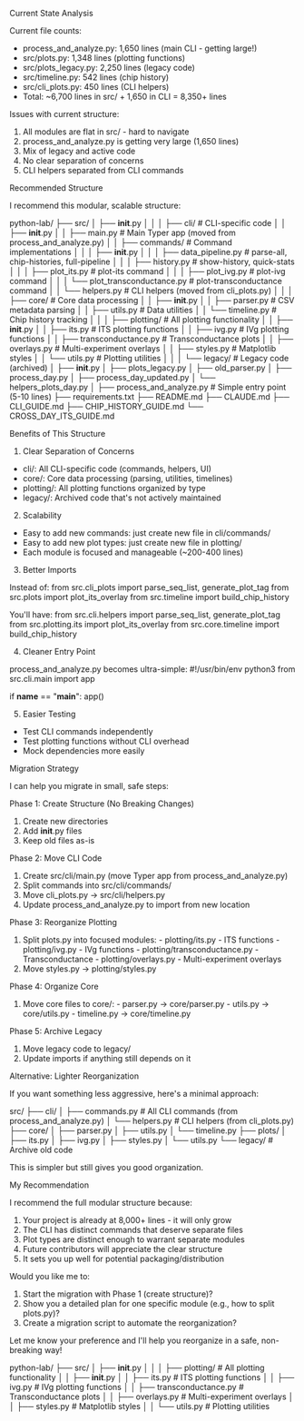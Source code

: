 
  Current State Analysis

  Current file counts:
  - process_and_analyze.py: 1,650 lines (main CLI - getting large!)
  - src/plots.py: 1,348 lines (plotting functions)
  - src/plots_legacy.py: 2,250 lines (legacy code)
  - src/timeline.py: 542 lines (chip history)
  - src/cli_plots.py: 450 lines (CLI helpers)
  - Total: ~6,700 lines in src/ + 1,650 in CLI = 8,350+ lines

  Issues with current structure:
  1. All modules are flat in src/ - hard to navigate
  2. process_and_analyze.py is getting very large (1,650 lines)
  3. Mix of legacy and active code
  4. No clear separation of concerns
  5. CLI helpers separated from CLI commands

  Recommended Structure

  I recommend this modular, scalable structure:

  python-lab/
  ├── src/
  │   ├── __init__.py
  │   │
  │   ├── cli/                          # CLI-specific code
  │   │   ├── __init__.py
  │   │   ├── main.py                   # Main Typer app (moved from process_and_analyze.py)
  │   │   ├── commands/                 # Command implementations
  │   │   │   ├── __init__.py
  │   │   │   ├── data_pipeline.py      # parse-all, chip-histories, full-pipeline
  │   │   │   ├── history.py            # show-history, quick-stats
  │   │   │   ├── plot_its.py          # plot-its command
  │   │   │   ├── plot_ivg.py          # plot-ivg command
  │   │   │   └── plot_transconductance.py  # plot-transconductance command
  │   │   └── helpers.py                # CLI helpers (moved from cli_plots.py)
  │   │
  │   ├── core/                         # Core data processing
  │   │   ├── __init__.py
  │   │   ├── parser.py                 # CSV metadata parsing
  │   │   ├── utils.py                  # Data utilities
  │   │   └── timeline.py               # Chip history tracking
  │   │
  │   ├── plotting/                     # All plotting functionality
  │   │   ├── __init__.py
  │   │   ├── its.py                    # ITS plotting functions
  │   │   ├── ivg.py                    # IVg plotting functions
  │   │   ├── transconductance.py       # Transconductance plots
  │   │   ├── overlays.py               # Multi-experiment overlays
  │   │   ├── styles.py                 # Matplotlib styles
  │   │   └── utils.py                  # Plotting utilities
  │   │
  │   └── legacy/                       # Legacy code (archived)
  │       ├── __init__.py
  │       ├── plots_legacy.py
  │       ├── old_parser.py
  │       ├── process_day.py
  │       ├── process_day_updated.py
  │       └── helpers_plots_day.py
  │
  ├── process_and_analyze.py            # Simple entry point (5-10 lines)
  ├── requirements.txt
  ├── README.md
  ├── CLAUDE.md
  ├── CLI_GUIDE.md
  ├── CHIP_HISTORY_GUIDE.md
  └── CROSS_DAY_ITS_GUIDE.md

  Benefits of This Structure

  1. Clear Separation of Concerns

  - cli/: All CLI-specific code (commands, helpers, UI)
  - core/: Core data processing (parsing, utilities, timelines)
  - plotting/: All plotting functions organized by type
  - legacy/: Archived code that's not actively maintained

  2. Scalability

  - Easy to add new commands: just create new file in cli/commands/
  - Easy to add new plot types: just create new file in plotting/
  - Each module is focused and manageable (~200-400 lines)

  3. Better Imports

  Instead of:
  from src.cli_plots import parse_seq_list, generate_plot_tag
  from src.plots import plot_its_overlay
  from src.timeline import build_chip_history

  You'll have:
  from src.cli.helpers import parse_seq_list, generate_plot_tag
  from src.plotting.its import plot_its_overlay
  from src.core.timeline import build_chip_history

  4. Cleaner Entry Point

  process_and_analyze.py becomes ultra-simple:
  #!/usr/bin/env python3
  from src.cli.main import app

  if __name__ == "__main__":
      app()

  5. Easier Testing

  - Test CLI commands independently
  - Test plotting functions without CLI overhead
  - Mock dependencies more easily

  Migration Strategy

  I can help you migrate in small, safe steps:

  Phase 1: Create Structure (No Breaking Changes)

  1. Create new directories
  2. Add __init__.py files
  3. Keep old files as-is

  Phase 2: Move CLI Code

  1. Create src/cli/main.py (move Typer app from process_and_analyze.py)
  2. Split commands into src/cli/commands/
  3. Move cli_plots.py → src/cli/helpers.py
  4. Update process_and_analyze.py to import from new location

  Phase 3: Reorganize Plotting

  1. Split plots.py into focused modules:
    - plotting/its.py - ITS functions
    - plotting/ivg.py - IVg functions
    - plotting/transconductance.py - Transconductance
    - plotting/overlays.py - Multi-experiment overlays
  2. Move styles.py → plotting/styles.py

  Phase 4: Organize Core

  1. Move core files to core/:
    - parser.py → core/parser.py
    - utils.py → core/utils.py
    - timeline.py → core/timeline.py

  Phase 5: Archive Legacy

  1. Move legacy code to legacy/
  2. Update imports if anything still depends on it

  Alternative: Lighter Reorganization

  If you want something less aggressive, here's a minimal approach:

  src/
  ├── cli/
  │   ├── commands.py      # All CLI commands (from process_and_analyze.py)
  │   └── helpers.py       # CLI helpers (from cli_plots.py)
  ├── core/
  │   ├── parser.py
  │   ├── utils.py
  │   └── timeline.py
  ├── plots/
  │   ├── its.py
  │   ├── ivg.py
  │   ├── styles.py
  │   └── utils.py
  └── legacy/              # Archive old code

  This is simpler but still gives you good organization.

  My Recommendation

  I recommend the full modular structure because:
  1. Your project is already at 8,000+ lines - it will only grow
  2. The CLI has distinct commands that deserve separate files
  3. Plot types are distinct enough to warrant separate modules
  4. Future contributors will appreciate the clear structure
  5. It sets you up well for potential packaging/distribution

  Would you like me to:
  1. Start the migration with Phase 1 (create structure)?
  2. Show you a detailed plan for one specific module (e.g., how to split plots.py)?
  3. Create a migration script to automate the reorganization?

  Let me know your preference and I'll help you reorganize in a safe, non-breaking
  way!



  python-lab/
  ├── src/
  │   ├── __init__.py
  │   │
  │   ├── plotting/                     # All plotting functionality
  │   │   ├── __init__.py
  │   │   ├── its.py                    # ITS plotting functions
  │   │   ├── ivg.py                    # IVg plotting functions
  │   │   ├── transconductance.py       # Transconductance plots
  │   │   ├── overlays.py               # Multi-experiment overlays
  │   │   ├── styles.py                 # Matplotlib styles
  │   │   └── utils.py                  # Plotting utilities